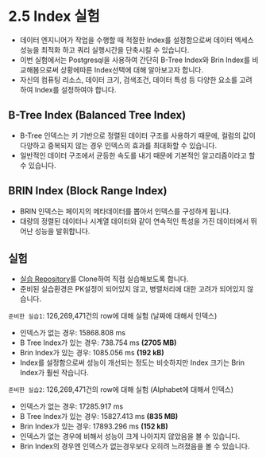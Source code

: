 # 2.5 Index 실험

- 데이터 엔지니어가 작업을 수행할 때 적절한 Index를 설정함으로써 데이터 엑세스 성능을 최적화 하고 쿼리 실행시간을 단축시킬 수 있습니다.
- 이번 실험에서는 Postgresql을 사용하여 간단히 B-Tree Index와 Brin Index를 비교해봄으로써 상황에따른 Index선택에 대해 알아보고자 합니다.
- 자신의 컴퓨팅 리소스, 데이터 크기, 검색조건, 데이터 특성 등 다양한 요소를 고려하여 Index를 설정하여야 합니다.

## B-Tree Index (Balanced Tree Index)

- B-Tree 인덱스는 키 기반으로 정렬된 데이터 구조를 사용하기 때문에, 컬럼의 값이 다양하고 중복되지 않는 경우 인덱스의 효과를 최대화할 수 있습니다.
- 일반적인 데이터 구조에서 균등한 속도를 내기 때문에 기본적인 알고리즘이라고 할 수 있습니다.

## BRIN Index (Block Range Index)

- BRIN 인덱스는 페이지의 메타데이터를 뽑아서 인덱스를 구성하게 됩니다.
- 대량의 정렬된 데이터나 시계열 데이터와 같이 연속적인 특성을 가진 데이터에서 뛰어난 성능을 발휘합니다.

## 실험

- [실습 Repository](https://github.com/ehddnr301/Index)를 Clone하여 직접 실습해보도록 합니다.
- 준비된 실습환경은 PK설정이 되어있지 않고, 병렬처리에 대한 고려가 되어있지 않습니다.

`준비한 실습1`: 126,269,471건의 row에 대해 실험 (날짜에 대해서 인덱스)

- 인덱스가 없는 경우: 15868.808 ms
- B Tree Index가 있는 경우: 738.754 ms **(2705 MB)**
- Brin Index가 있는 경우: 1085.056 ms **(192 kB)**
- Index를 설정함으로써 성능이 개선되는 정도는 비슷하지만 Index 크기는 Brin Index가 훨씬 작습니다.

`준비한 실습2`: 126,269,471건의 row에 대해 실험 (Alphabet에 대해서 인덱스)

- 인덱스가 없는 경우: 17285.917 ms
- B Tree Index가 있는 경우: 15827.413 ms **(835 MB)**
- Brin Index가 있는 경우: 17893.296 ms **(152 kB)**
- 인덱스가 없는 경우에 비해서 성능이 크게 나아지지 않았음을 볼 수 있습니다.
- Brin Index의 경우엔 인덱스가 없는경우보다 오히려 느려졌음을 볼 수 있습니다.


<script src="https://utteranc.es/client.js"
        repo="Pseudo-Lab/data-engineering-for-everybody"
        issue-term="pathname"
        label="comments"
        theme="preferred-color-scheme"
        crossorigin="anonymous"
        async>
</script>